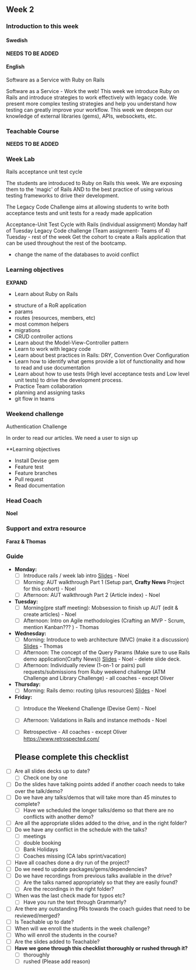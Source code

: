 ## Week 2
### Introduction to this week

#### Swedish
**NEEDS TO BE ADDED**

#### English

Software as a Service with Ruby on Rails

Software as a Service - Work the web! This week we introduce Ruby on Rails and introduce strategies to work effectively with legacy code. We present more complex testing strategies and help you understand how testing can greatly improve your workflow. This week we deepen our knowledge of external libraries (gems), APIs, websockets, etc.

### Teachable Course
**NEEDS TO BE ADDED**

### Week Lab
Rails acceptance unit test cycle

The students are introduced to Ruby on Rails this week. We are exposing them to the 'magic' of Rails AND to the best practice of using various testing frameworks to drive their development.

The Legacy Code Challenge aims at allowing students to write both acceptance tests and unit tests for a ready made application

Acceptance-Unit Test Cycle with Rails (individual assignment) Monday half of Tuesday
Legacy Code challenge (Team assignment- Teams of 4) Tuesday - rest of the week
Get the cohort to create a Rails application that can be used throughout the rest of the bootcamp.

- change the name of the databases to avoid conflict

### Learning objectives
**EXPAND**
* Learn about Ruby on Rails
- structure of a RoR application
- params
- routes (resources, members, etc)
- most common helpers
- migrations
- CRUD controller actions
- Learn about the Model-View-Controller pattern
- Learn to work with legacy code
- Learn about best practices in Rails: DRY, Convention Over Configuration
- Learn how to identify what gems provide a lot of functionality and how to read and use documentation
- Learn about how to use tests (High level acceptance tests and Low level unit tests) to drive the development process.
- Practice Team collaboration
- planning and assigning tasks
- git flow in teams

### Weekend challenge

Authentication Challenge

In order to read our articles. We need a user to sign up

**Learning objectives

- Install Devise gem
- Feature test
- Feature branches
- Pull request
- Read documentation

### Head Coach 
**Noel**

### Support and extra resource
**Faraz & Thomas**

### Guide
- **Monday:**
  - [ ] Introduce rails / week lab intro [Slides](https://docs.google.com/presentation/d/1QBSlHd6hlmfsHeLhP_R6H1xlfsyYjmN-JxTcF2zRbns/edit?usp=sharing) - Noel
  - [ ] Morning: AUT walkthrough Part 1 (Setup part, **Crafty News** Project for this cohort) - Noel
  - [ ] Afternoon: AUT walkthrough Part 2 (Article index) - Noel 

- **Tuesday:**
  - [ ] Morning(pre staff meeting): Mobsession to finish up AUT (edit & create articles) - Noel
  - [ ] Afternoon: Intro on Agile methodologies (Crafting an MVP - Scrum, mention Kanban??? ) - Thomas 
  
- **Wednesday:**
  - [ ] Morning: Introduce to web architecture (MVC) (make it a discussion) [Slides](https://docs.google.com/presentation/d/14Z4aPjdDTgeuQdup2MoiZrmUSSDce7R3I5dcotg7uyc/edit?usp=sharing) - Thomas
  - [ ] Afternoon: The concept of the Query Params (Make sure to use Rails demo application(Crafty News)) [Slides](https://docs.google.com/presentation/d/1WQiq29ZR4rQvhyH7N2HelmCUeD2qzuaBo03O12Rjsp4/edit?usp=sharing) - Noel - delete slide deck. 
  - [ ] Afternoon: Individually review (1-on-1 or pairs) pull requests/submissions from Ruby weekend challenge (ATM Challenge and Library Challenge) - all coaches - except Oliver
   
- **Thursday:**
  - [ ] Morning: Rails demo: routing (plus resources) [Slides](https://docs.google.com/presentation/d/1Eu_x1eO9Zkmkb1RyflUONTipOjnDUtfUmSabO8-jyoQ) - Noel

- **Friday:**
  - [ ] Introduce the Weekend Challenge (Devise Gem) - Noel
  - [ ] Afternoon: Validations in Rails and instance methods - Noel
  - [ ] Retrospective - All coaches - except Oliver
  https://www.retrospected.com/
  
  
  ## Please complete this checklist
 - [ ] Are all slides decks up to date?
   - [ ] Check one by one
 - [ ] Do the slides have talking points added if another coach needs to take over the talk/demo?
 - [ ] Do we have any talks/demos that will take more than 45 minutes to complete?
	 - [ ] Have we scheduled the longer talks/demo so that there are no conflicts with another demo?
 - [ ] Are all the appropriate slides added to the drive, and in the right folder?
 - [ ] Do we have any conflict in the schedule with the talks?
	 - [ ]  meetings
	 - [ ] double booking
	 - [ ] Bank Holidays
   - [ ] Coaches missing (CA labs sprint/vacation)
- [ ] Have all coaches done a dry run of the project?
- [ ] Do we need to update packages/gems/dependencies?
- [ ] Do we have recordings from previous talks available in the drive?
	- [ ] Are the talks named appropriately so that they are easily found? 
	- [ ] Are the recordings in the right folder?
- [ ] When was the last check made for typos etc?
	- [ ] Have you run the text through Grammarly?
- [ ] Are there any outstanding PRs towards the coach guides that need to be reviewed/merged?
- [ ] Is Teachable up to date?
- [ ] When will we enroll the students in the week challenge?
- [ ] Who will enroll the students in the course?
- [ ] Are the slides added to Teachable?
- [ ] **Have we gone through this checklist thoroughly or rushed through it?**
    - [ ] thoroughly
    - [ ] rushed (Please add reason)
